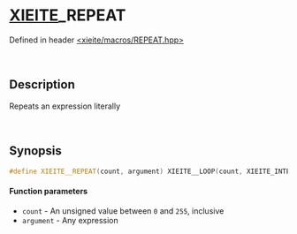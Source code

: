 # [XIEITE](../macros.md)\_REPEAT
Defined in header [<xieite/macros/REPEAT.hpp>](../../include/xieite/macros/REPEAT.hpp)

&nbsp;

## Description
Repeats an expression literally

&nbsp;

## Synopsis
```cpp
#define XIEITE__REPEAT(count, argument) XIEITE__LOOP(count, XIEITE_INTERNAL_REPEAT, , argument)
```
#### Function parameters
- `count` - An unsigned value between `0` and `255`, inclusive
- `argument` - Any expression
